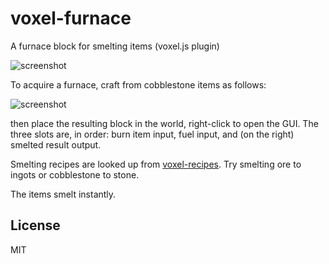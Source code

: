 # voxel-furnace

A furnace block for smelting items (voxel.js plugin)

![screenshot](http://i.imgur.com/MUVeTmy.png "Screenshot")

To acquire a furnace, craft from cobblestone items as follows:

![screenshot](http://i.imgur.com/izHvFIW.png "Screenshot")

then place the resulting block in the world, right-click to open the GUI.
The three slots are, in order: burn item input, fuel input, and
(on the right) smelted result output.

Smelting recipes are looked up from
[voxel-recipes](https://github.com/deathcap/voxel-recipes).
Try smelting ore to ingots or cobblestone to stone.

The items smelt instantly.

## License

MIT

